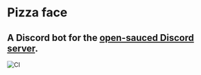 # Pizza face
## A Discord bot for the [open-sauced Discord server](https://discord.com/invite/gZMKK5q).  
![CI](https://github.com/open-sauced/pizzaface/workflows/Node%20CI/badge.svg)
